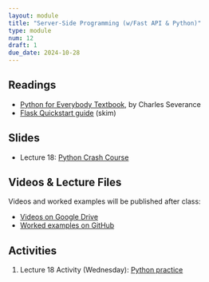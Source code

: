 ```yaml
---
layout: module
title: "Server-Side Programming (w/Fast API & Python)"
type: module
num: 12
draft: 1
due_date: 2024-10-28
---
```


## Readings
* <a href="https://books.trinket.io/pfe/index.html" target="_blank">Python for Everybody Textbook</a>, by Charles Severance
* <a href="https://flask.palletsprojects.com/en/2.2.x/quickstart/" target="_blank">Flask Quickstart guide</a> (skim)

## Slides
* Lecture 18: <a href="https://docs.google.com/presentation/d/18GCoadLH95gIldck4Z66BxoJZCzsmU2VFCJEL-xD1Mk/edit?usp=sharing" target="_blank">Python Crash Course</a>


## Videos & Lecture Files
Videos and worked examples will be published after class:
* <a href="https://drive.google.com/drive/folders/1b0RGogU8P2rKJAtcRpxMspHB919GUAXT?usp=sharing" target="_blank">Videos on Google Drive</a>
* <a href="https://github.com/vanwars/csci344" target="_blank">Worked examples on GitHub</a>


## Activities
1. Lecture 18 Activity (Wednesday): [Python practice](/fall2024/course-files/lectures/lecture18.zip)